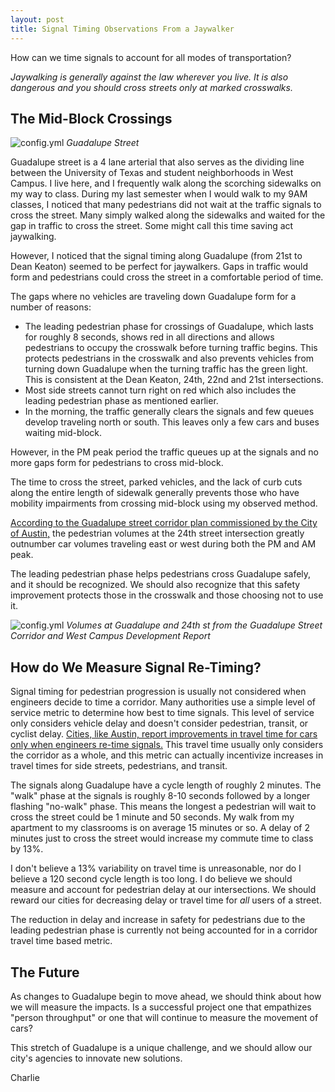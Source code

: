 ```yaml
---
layout: post
title: Signal Timing Observations From a Jaywalker
---
```

How can we time signals to account for all modes of transportation?


*Jaywalking is generally against the law wherever you live. It is also dangerous and you should cross streets only at marked crosswalks.*

## The Mid-Block Crossings

![config.yml]({{site.baseurl}}/images/the_drag.jpg)
*Guadalupe Street*

Guadalupe street is a 4 lane arterial that also serves as the dividing line between the University of Texas and student neighborhoods in West Campus. I live here, and I frequently walk along the scorching sidewalks on my way to class. During my last semester when I would walk to my 9AM classes, I noticed that many pedestrians did not wait at the traffic signals to cross the street. Many simply walked along the sidewalks and waited for the gap in traffic to cross the street. Some might call this time saving act jaywalking. 

However, I noticed that the signal timing along Guadalupe (from 21st to Dean Keaton) seemed to be perfect for jaywalkers. Gaps in traffic would form and pedestrians could cross the street in a comfortable period of time. 

The gaps where no vehicles are traveling down Guadalupe form for a number of reasons:
- The leading pedestrian phase for crossings of Guadalupe, which lasts for roughly 8 seconds, shows red in all directions and allows pedestrians to occupy the crosswalk before turning traffic begins. This protects pedestrians in the crosswalk and also prevents vehicles from turning down Guadalupe when the turning traffic has the green light. This is consistent at the Dean Keaton, 24th, 22nd and 21st intersections. 
- Most side streets cannot turn right on red which also includes the leading pedestrian phase as mentioned earlier.
- In the morning, the traffic generally clears the signals and few queues develop traveling north or south. This leaves only a few cars and buses waiting mid-block. 

However, in the PM peak period the traffic queues up at the signals and no more gaps form for pedestrians to cross mid-block.

The time to cross the street, parked vehicles, and the lack of curb cuts along the entire length of sidewalk generally prevents those who have mobility impairments from crossing mid-block using my observed method. 

[According to the Guadalupe street corridor plan commissioned by the City of Austin,](http://austintexas.gov/sites/default/files/files/Transportation/20171121_Guadalupe_Street_Corridor_FINAL_Report.pdf) the pedestrian volumes at the 24th street intersection greatly outnumber car volumes traveling east or west during both the PM and AM peak.

The leading pedestrian phase helps pedestrians cross Guadalupe safely, and it should be recognized. We should also recognize that this safety improvement protects those in the crosswalk and those choosing not to use it. 

![config.yml]({{site.baseurl}}/images/volumes.png)
*Volumes at Guadalupe and 24th st from the Guadalupe Street Corridor and West Campus Development Report*


## How do We Measure Signal Re-Timing?

Signal timing for pedestrian progression is usually not considered when engineers decide to time a corridor. Many authorities use a simple level of service metric to determine how best to time signals. This level of service only considers vehicle delay and doesn't consider pedestrian, transit, or cyclist delay.  [Cities, like Austin, report improvements in travel time for cars only when engineers re-time signals.](http://transportation.austintexas.io/signal-timing/) This travel time usually only considers the corridor as a whole, and this metric can actually incentivize increases in travel times for side streets, pedestrians, and transit. 

The signals along Guadalupe have a cycle length of roughly 2 minutes. The "walk" phase at the signals is roughly 8-10 seconds followed by a longer flashing "no-walk" phase. This means the longest a pedestrian will wait to cross the street could be 1 minute and 50 seconds. My walk from my apartment to my classrooms is on average 15 minutes or so. A delay of 2 minutes just to cross the street would increase my commute time to class by 13%. 

I don't believe a 13% variability on travel time is unreasonable, nor do I believe a 120 second cycle length is too long. I do believe we should measure and account for pedestrian delay at our intersections. We should reward our cities for decreasing delay or travel time for *all* users of a street. 

The reduction in delay and increase in safety for pedestrians due to the leading pedestrian phase is currently not being accounted for in a corridor travel time based metric. 

## The Future

As changes to Guadalupe begin to move ahead, we should think about how we will measure the impacts. Is a successful project one that empathizes "person throughput" or one that will continue to measure the movement of cars?

This stretch of Guadalupe is a unique challenge, and we should allow our city's agencies to innovate new solutions. 

Charlie

